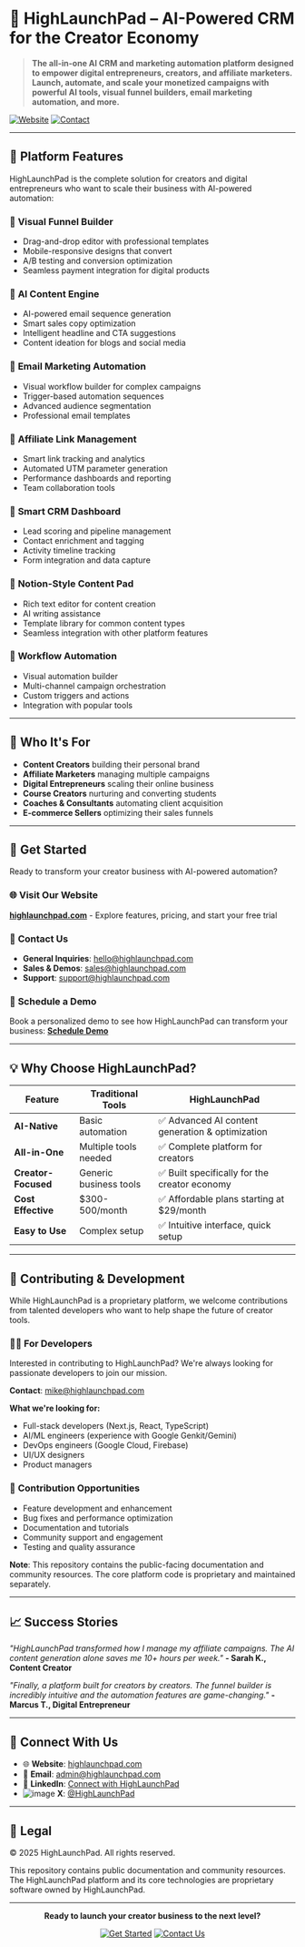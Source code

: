# 🚀 HighLaunchPad – AI-Powered CRM for the Creator Economy

> **The all-in-one AI CRM and marketing automation platform designed to empower digital entrepreneurs, creators, and affiliate marketers. Launch, automate, and scale your monetized campaigns with powerful AI tools, visual funnel builders, email marketing automation, and more.**

[![Website](https://img.shields.io/badge/Website-highlaunchpad.com-blue?style=for-the-badge)](https://highlaunchpad.com)
[![Contact](https://img.shields.io/badge/Contact-mike@highlaunchpad.com-green?style=for-the-badge)](mailto:admin@highlaunchpad.com)

---

## 🌟 **Platform Features**

HighLaunchPad is the complete solution for creators and digital entrepreneurs who want to scale their business with AI-powered automation:

### 🎨 **Visual Funnel Builder**
- Drag-and-drop editor with professional templates
- Mobile-responsive designs that convert
- A/B testing and conversion optimization
- Seamless payment integration for digital products

### 🤖 **AI Content Engine**
- AI-powered email sequence generation
- Smart sales copy optimization
- Intelligent headline and CTA suggestions
- Content ideation for blogs and social media

### 📧 **Email Marketing Automation**
- Visual workflow builder for complex campaigns
- Trigger-based automation sequences
- Advanced audience segmentation
- Professional email templates

### 🔗 **Affiliate Link Management**
- Smart link tracking and analytics
- Automated UTM parameter generation
- Performance dashboards and reporting
- Team collaboration tools

### 💼 **Smart CRM Dashboard**
- Lead scoring and pipeline management
- Contact enrichment and tagging
- Activity timeline tracking
- Form integration and data capture

### 📝 **Notion-Style Content Pad**
- Rich text editor for content creation
- AI writing assistance
- Template library for common content types
- Seamless integration with other platform features

### 🔄 **Workflow Automation**
- Visual automation builder
- Multi-channel campaign orchestration
- Custom triggers and actions
- Integration with popular tools

---

## 🎯 **Who It's For**

- **Content Creators** building their personal brand
- **Affiliate Marketers** managing multiple campaigns
- **Digital Entrepreneurs** scaling their online business
- **Course Creators** nurturing and converting students
- **Coaches & Consultants** automating client acquisition
- **E-commerce Sellers** optimizing their sales funnels

---

## 🚀 **Get Started**

Ready to transform your creator business with AI-powered automation?

### 🌐 **Visit Our Website**
**[highlaunchpad.com](https://highlaunchpad.com)** - Explore features, pricing, and start your free trial

### 📧 **Contact Us**
- **General Inquiries**: [hello@highlaunchpad.com](mailto:hello@highlaunchpad.com)
- **Sales & Demos**: [sales@highlaunchpad.com](mailto:sales@highlaunchpad.com)
- **Support**: [support@highlaunchpad.com](mailto:support@highlaunchpad.com)

### 📅 **Schedule a Demo**
Book a personalized demo to see how HighLaunchPad can transform your business:
**[Schedule Demo]([https://calendly.com/mike-highlaunchpad/demo])**

---

## 💡 **Why Choose HighLaunchPad?**

| Feature | Traditional Tools | **HighLaunchPad** |
|---------|------------------|-------------------|
| **AI-Native** | Basic automation | ✅ Advanced AI content generation & optimization |
| **All-in-One** | Multiple tools needed | ✅ Complete platform for creators |
| **Creator-Focused** | Generic business tools | ✅ Built specifically for the creator economy |
| **Cost Effective** | $300-500/month | ✅ Affordable plans starting at $29/month |
| **Easy to Use** | Complex setup | ✅ Intuitive interface, quick setup |

---

## 🤝 **Contributing & Development**

While HighLaunchPad is a proprietary platform, we welcome contributions from talented developers who want to help shape the future of creator tools.

### 👨‍💻 **For Developers**
Interested in contributing to HighLaunchPad? We're always looking for passionate developers to join our mission.

**Contact**: [mike@highlaunchpad.com](mailto:mike@highlaunchpad.com)

**What we're looking for:**
- Full-stack developers (Next.js, React, TypeScript)
- AI/ML engineers (experience with Google Genkit/Gemini)
- DevOps engineers (Google Cloud, Firebase)
- UI/UX designers
- Product managers

### 🌟 **Contribution Opportunities**
- Feature development and enhancement
- Bug fixes and performance optimization
- Documentation and tutorials
- Community support and engagement
- Testing and quality assurance

**Note**: This repository contains the public-facing documentation and community resources. The core platform code is proprietary and maintained separately.

---

## 📈 **Success Stories**

*"HighLaunchPad transformed how I manage my affiliate campaigns. The AI content generation alone saves me 10+ hours per week."*
**- Sarah K., Content Creator**

*"Finally, a platform built for creators by creators. The funnel builder is incredibly intuitive and the automation features are game-changing."*
**- Marcus T., Digital Entrepreneur**

---

## 🔗 **Connect With Us**

- 🌐 **Website**: [highlaunchpad.com](https://highlaunchpad.com)
- 📧 **Email**: [admin@highlaunchpad.com](mailto:admin@highlaunchpad.com)
- 💼 **LinkedIn**: [Connect with HighLaunchPad]([https://www.linkedin.com/company/highlaunchpad])
- ![image](https://github.com/user-attachments/assets/b15af72e-0bfa-43c9-8fe4-90919b2c00f0)
 **X**: [@HighLaunchPad](https://x.com/highlaunchpad)

---

## 📄 **Legal**

© 2025 HighLaunchPad. All rights reserved.

This repository contains public documentation and community resources. The HighLaunchPad platform and its core technologies are proprietary software owned by HighLaunchPad.

---

<div align="center">

**Ready to launch your creator business to the next level?**

[![Get Started](https://img.shields.io/badge/Get%20Started-highlaunchpad.com-blue?style=for-the-badge&logo=rocket)](https://highlaunchpad.com)
[![Contact Us](https://img.shields.io/badge/Contact%20Us-mike@highlaunchpad.com-green?style=for-the-badge&logo=mail)](mailto:admin@highlaunchpad.com)

</div>
